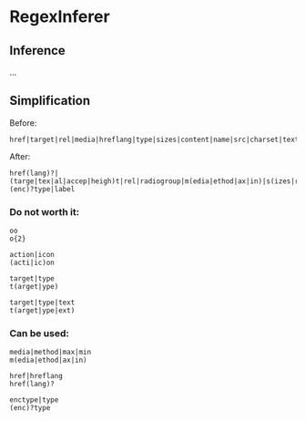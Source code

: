# RegexInferer

## Inference

...

## Simplification

Before:
```
href|target|rel|media|hreflang|type|sizes|content|name|src|charset|text|cite|ping|alt|sandbox|width|height|data|value|poster|coords|shape|scope|action|enctype|method|accept|max|min|pattern|placeholder|step|label|wrap|icon|radiogroup
```

After:
```
href(lang)?|(targe|tex|al|accep|heigh)t|rel|radiogroup|m(edia|ethod|ax|in)|s(izes|rc|andbox|tep|hape|cope)|c(ontent|harset|ite|oords)|name|p(ing|oster|attern|laceholder)|action|icon|width|wrap|data|value|(enc)?type|label
```

### Do not worth it:
```
oo
o{2}
```

```
action|icon
(acti|ic)on
```

```
target|type
t(arget|ype)
```

```
target|type|text
t(arget|ype|ext)
```

### Can be used:

```
media|method|max|min
m(edia|ethod|ax|in)
```

```
href|hreflang
href(lang)?
```

```
enctype|type
(enc)?type
```
